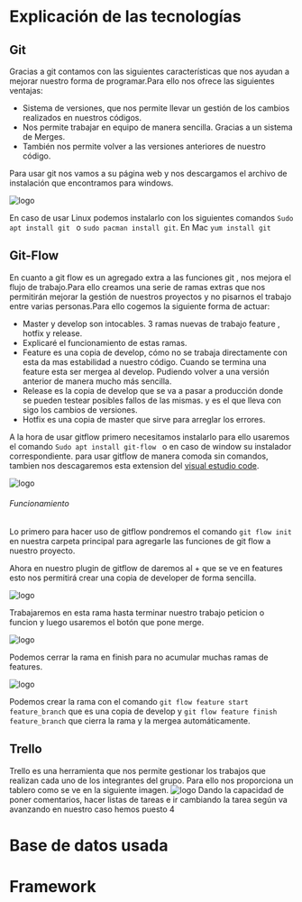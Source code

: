  
# Explicación de las tecnologías
## Git
Gracias a git contamos con las siguientes características que nos ayudan a mejorar nuestro forma de programar.Para ello nos ofrece las siguientes ventajas:
- Sistema de versiones, que nos permite llevar un gestión de los cambios realizados en nuestros códigos.
- Nos permite trabajar en equipo de manera sencilla. Gracias a un sistema de Merges.
- También nos permite volver a las versiones anteriores de nuestro código.
 
Para usar git nos vamos a su página web y nos descargamos el archivo de instalación que encontramos para windows.
 
![logo](Imagenes/Tecnologias/git.PNG)
 
En caso de usar Linux  podemos instalarlo con los siguientes comandos 
`Sudo apt install git ` o `sudo pacman install git`. En Mac `yum install git`
 
## Git-Flow
En cuanto a git flow es un agregado extra a las funciones git , nos mejora el flujo de trabajo.Para ello creamos una serie de ramas extras que nos permitirán mejorar la gestión de nuestros proyectos y no pisarnos el trabajo entre varias personas.Para ello cogemos la siguiente forma de actuar:
- Master y develop son intocables.
3 ramas nuevas de trabajo feature , hotfix y release.    
- Explicaré el funcionamiento de estas ramas.
- Feature es una copia de develop, cómo no se trabaja directamente con esta da mas estabilidad a nuestro código. Cuando se termina una feature esta ser mergea al develop. Pudiendo volver a una versión anterior de manera mucho más sencilla.
- Release es la copia de develop que se va a pasar a producción donde se pueden testear posibles fallos de las mismas. y es el que lleva con sigo los cambios de versiones.
- Hotfix es una copia de master que sirve para arreglar los errores.
 
A la hora de usar gitflow primero necesitamos instalarlo para ello usaremos el comando `Sudo apt install git-flow ` o en caso de window su instalador correspondiente.
para usar gitflow de manera comoda sin comandos, tambien nos descagaremos esta extension del  [visual estudio code](https://marketplace.visualstudio.com/items?itemName=PsykoSoldi3r.vscode-git-flow).
 
![logo](Imagenes/Tecnologias/git-flow.PNG)
 
###### Funcionamiento
 Lo primero para hacer uso de gitflow pondremos el comando `git flow init` en nuestra carpeta principal para agregarle las funciones de git flow a nuestro proyecto.
 
 Ahora en nuestro plugin de gitflow de daremos al + que se ve en features  esto nos permitirá crear una copia de developer de forma sencilla.
 
![logo](Imagenes/Tecnologias/feature.PNG)
 
Trabajaremos en esta rama hasta terminar nuestro trabajo peticion o funcion y luego usaremos el botón que pone merge. 
 
![logo](Imagenes/Tecnologias/merge.PNG)
 
Podemos cerrar la rama en finish para no acumular muchas ramas de features. 
 
![logo](Imagenes/Tecnologias/merge.PNG)
 
Podemos crear la rama con el comando `git flow feature start feature_branch`
que es una copia de develop y `git flow feature finish feature_branch`  que cierra la rama y la mergea automáticamente.
 
## Trello
Trello es una herramienta que nos permite gestionar los trabajos que realizan cada uno de los integrantes del grupo.
Para ello nos proporciona un tablero como se ve en la siguiente imagen.
![logo](Imagenes/Tecnologias/trello.PNG)
Dando la capacidad de poner comentarios, hacer listas de tareas e ir cambiando la tarea según va avanzando en nuestro caso hemos puesto 4
# Base de datos usada

# Framework
 
